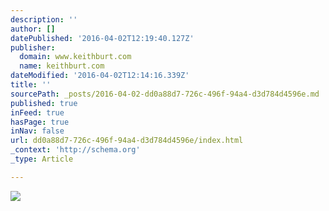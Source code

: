 ```yaml
---
description: ''
author: []
datePublished: '2016-04-02T12:19:40.127Z'
publisher:
  domain: www.keithburt.com
  name: keithburt.com
dateModified: '2016-04-02T12:14:16.339Z'
title: ''
sourcePath: _posts/2016-04-02-dd0a88d7-726c-496f-94a4-d3d784d4596e.md
published: true
inFeed: true
hasPage: true
inNav: false
url: dd0a88d7-726c-496f-94a4-d3d784d4596e/index.html
_context: 'http://schema.org'
_type: Article

---
```

![](http://www.keithburt.com/media/filer_public_thumbnails/filer_public/4e/87/4e87e039-d87b-4136-8f94-b063739a885b/st_pete_beach.jpg__1920x540_q85_crop_subsampling-2.jpg)
